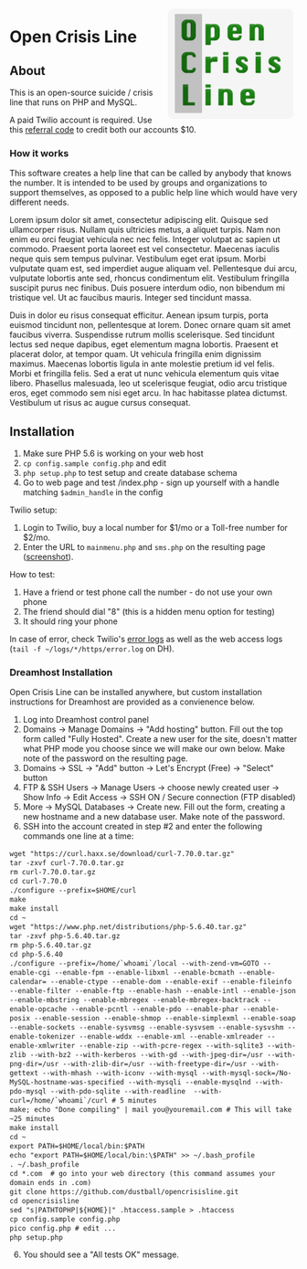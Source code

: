 <img align="right" src="ocl-logo.png" width="220" style="margin:7px; border-radius:10px" />

# Open Crisis Line

## About

This is an open-source suicide / crisis line that runs on PHP and MySQL.

A paid Twilio account is required.  Use this [referral code](https://www.twilio.com/referral/WU8oSC) to credit both our accounts $10.

### How it works

This software creates a help line that can be called by anybody that knows the number.  It is intended to be used by groups and organizations to support themselves, as opposed to a public help line which would have very different needs.

Lorem ipsum dolor sit amet, consectetur adipiscing elit. Quisque sed ullamcorper risus. Nullam quis ultricies metus, a aliquet turpis. Nam non enim eu orci feugiat vehicula nec nec felis. Integer volutpat ac sapien ut commodo. Praesent porta laoreet est vel consectetur. Maecenas iaculis neque quis sem tempus pulvinar. Vestibulum eget erat ipsum. Morbi vulputate quam est, sed imperdiet augue aliquam vel. Pellentesque dui arcu, vulputate lobortis ante sed, rhoncus condimentum elit. Vestibulum fringilla suscipit purus nec finibus. Duis posuere interdum odio, non bibendum mi tristique vel. Ut ac faucibus mauris. Integer sed tincidunt massa.

Duis in dolor eu risus consequat efficitur. Aenean ipsum turpis, porta euismod tincidunt non, pellentesque at lorem. Donec ornare quam sit amet faucibus viverra. Suspendisse rutrum mollis scelerisque. Sed tincidunt lectus sed neque dapibus, eget elementum magna lobortis. Praesent et placerat dolor, at tempor quam. Ut vehicula fringilla enim dignissim maximus. Maecenas lobortis ligula in ante molestie pretium id vel felis. Morbi et fringilla felis. Sed a erat ut nunc vehicula elementum quis vitae libero. Phasellus malesuada, leo ut scelerisque feugiat, odio arcu tristique eros, eget commodo sem nisi eget arcu. In hac habitasse platea dictumst. Vestibulum ut risus ac augue cursus consequat.


## Installation

1. Make sure PHP 5.6 is working on your web host
2. `cp config.sample config.php` and edit
3. `php setup.php` to test setup and create database schema 
4. Go to web page and test /index.php - sign up yourself with a handle matching `$admin_handle` in the config

Twilio setup:

1. Login to Twilio, buy a local number for $1/mo or a Toll-free number for $2/mo.
2. Enter the URL to `mainmenu.php` and `sms.php` on the resulting page ([screenshot](https://i.imgur.com/0jy992M.png)).

How to test:

1. Have a friend or test phone call the number - do not use your own phone 
2. The friend should dial "8" (this is a hidden menu option for testing)
3. It should ring your phone

In case of error, check Twilio's [error logs](https://www.twilio.com/console/debugger) as well as the web access logs (`tail -f ~/logs/*/https/error.log` on DH).

### Dreamhost Installation

Open Crisis Line can be installed anywhere, but custom installation instructions for Dreamhost are provided as a convienence below.

1. Log into Dreamhost control panel
2. Domains -> Manage Domains -> "Add hosting" button.  Fill out the top form called "Fully Hosted".  Create a new user for the site, doesn't matter what PHP mode you choose since we will make our own below.  Make note of the password on the resulting page.
3. Domains -> SSL -> "Add" button -> Let's Encrypt (Free) -> "Select" button
3. FTP & SSH Users -> Manage Users -> choose newly created user -> Show Info -> Edit Access -> SSH ON / Secure connection (FTP disabled)
4. More -> MySQL Databases -> Create new.  Fill out the form, creating a new hostname and a new database user.  Make note of the password.
5. SSH into the account created in step #2 and enter the following commands one line at a time:

```Shell
wget "https://curl.haxx.se/download/curl-7.70.0.tar.gz"
tar -zxvf curl-7.70.0.tar.gz 
rm curl-7.70.0.tar.gz 
cd curl-7.70.0
./configure --prefix=$HOME/curl  
make
make install
cd ~
wget "https://www.php.net/distributions/php-5.6.40.tar.gz"
tar -zxvf php-5.6.40.tar.gz
rm php-5.6.40.tar.gz
cd php-5.6.40
./configure --prefix=/home/`whoami`/local --with-zend-vm=GOTO --enable-cgi --enable-fpm --enable-libxml --enable-bcmath --enable-calendar= --enable-ctype --enable-dom --enable-exif --enable-fileinfo --enable-filter --enable-ftp --enable-hash --enable-intl --enable-json --enable-mbstring --enable-mbregex --enable-mbregex-backtrack --enable-opcache --enable-pcntl --enable-pdo --enable-phar --enable-posix --enable-session --enable-shmop --enable-simplexml --enable-soap --enable-sockets --enable-sysvmsg --enable-sysvsem --enable-sysvshm --enable-tokenizer --enable-wddx --enable-xml --enable-xmlreader --enable-xmlwriter --enable-zip --with-pcre-regex --with-sqlite3 --with-zlib --with-bz2 --with-kerberos --with-gd --with-jpeg-dir=/usr --with-png-dir=/usr --with-zlib-dir=/usr --with-freetype-dir=/usr --with-gettext --with-mhash --with-iconv --with-mysql --with-mysql-sock=/No-MySQL-hostname-was-specified --with-mysqli --enable-mysqlnd --with-pdo-mysql --with-pdo-sqlite --with-readline  --with-curl=/home/`whoami`/curl # 5 minutes
make; echo "Done compiling" | mail you@youremail.com # This will take ~25 minutes
make install
cd ~
export PATH=$HOME/local/bin:$PATH
echo "export PATH=$HOME/local/bin:\$PATH" >> ~/.bash_profile
. ~/.bash_profile
cd *.com  # go into your web directory (this command assumes your domain ends in .com)
git clone https://github.com/dustball/opencrisisline.git
cd opencrisisline
sed "s|PATHTOPHP|${HOME}|" .htaccess.sample > .htaccess
cp config.sample config.php 
pico config.php # edit ...
php setup.php
```
    
6. You should see a "All tests OK" message.

    
    
